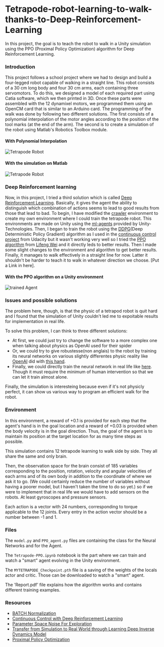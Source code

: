 [//]: # (Image References)

[image1]: walking.gif "Trained Agent"
[image2]: couverture.png "Tetrapode"
[image3]: SlawRealWalk.gif "SlawRealWalk"
[image4]: FastRealWalk.gif "FastRealWalk"



# Tetrapode-robot-learning-to-walk-thanks-to-Deep-Reinforcement-Learning
In this project, the goal is to teach the robot to walk in a Unity simulation using the PPO (Proximal Policy Optimization) algorithm for Deep Reinforcement Learning.

### Introduction
This project follows a school project where we had to design and build a four-legged robot capable of walking in a straight line. This robot consists of a 30 cm long body and four 30 cm arms, each containing three servomotors. To do this, we designed a model of each required part using Catia software, which we then printed in 3D. Once these parts were assembled with the 12 dynamixel motors, we programmed them using an OpenCM card that is similar to an Arduino card. The programming of the walk was done by following two different solutions. The first consists of a polynomial interpolation of the motor angles according to the position of the tool marks (at the end of the arm). The second is to create a simulation of the robot using Matlab's Robotics Toolbox module.

#### With Polynomial Interpolation
![Tetrapode Robot][image3] 

#### With the simulation on Matlab
![Tetrapode Robot][image4] 

### Deep Reinforcement learning
Now, in this project, I tried a third solution which is called [Deep Reinforcement Learning](https://en.wikipedia.org/wiki/Deep_reinforcement_learning). Basically, it gives the agent the ability to distinguish which combination of actions seems to lead to good results from those that lead to bad.
To begin, I have modified the [crawler](https://github.com/Unity-Technologies/ml-agents/blob/master/docs/Learning-Environment-Examples.md) environment  to create my own environment where I could train the tetrapode robot. This environments are made on Unity using the [ml-agents](https://github.com/Unity-Technologies/ml-agents/) provided by Unity-Technologies.
Then, I began to train the robot using the [DDPG](https://towardsdatascience.com/deep-deterministic-policy-gradients-explained-2d94655a9b7b)(Deep Deterministic Policy Gradient) algorithm as I used in the [continuous control project](https://github.com/GeraudMM/Continuous-Control-with-DeepRL/blob/master/README.md) from Udacity but it wasn't working very well so I tried the [PPO algorithm](https://github.com/ZeratuuLL/Reinforcement-Learning/blob/master/Continuous%20Control/Crawler/Crawler.ipynb) from [Lifeng Wei](https://github.com/ZeratuuLL) and it directly leds to better results. Then I made some slight changes to the environment and algorithm to get better results. Finally, it manages to walk effectively in a straight line for now. Latter it shouldn't be harder to teach it to walk in whatever direction we choose. [Put a Link in here].

#### With the PPO algorithm on a Unity environment
![trained Agent][image1]

### Issues and possible solutions
The problem here, though, is that the physic of a tetrapod robot is quit hard and I found that the simulation of Unity couldn't led me to expoitable results for implementation in real life. 

To solve this problem, I can think to three different solutions:
 - At first, we could just try to change the software to a more complex one when talking about physics as OpenAI used for their spider
 - Or, we could try to give robustesse(non anglais) to the robot by training its neural networks on various slightly differentes physic reality like [OpenAI](https://openai.com/) did with [this hand](https://openai.com/blog/learning-dexterity/).
 - Finally, we could directly train the neural network in real life like [here](https://www.youtube.com/watch?v=V05SuCSRAtg). Though it must require the minimum of human intervention so that we can let it train almost alone.

Finally, the simulation is interesteing because even if it's not physicly perfect, it can show us various way to program an efficient walk for the robot.

### Environment
In this environment, a reward of +0.1 is provided for each step that the agent's hand is in the goal location and a reward of +0.03 is provided when the body velocity is in the goal direction. Thus, the goal of the agent is to maintain its position at the target location for as many time steps as possible.

This simulation contains 12 tetrapode learning to walk side by side. They all share the same and only brain.

Then, the observation space for the brain consist of 185 variables corresponding to the position, rotation, velocity and angular velocities of each arms and of its own body in addition to the coordinate of where we ask it to go. (We could certainly reduce the number of variables without having a poorer model, but I haven't taken the time to do so yet.) so if we were to implement that in real life we would have to add sensors on the robots. At least gyroscopes and pressure sensors.

Each action is a vector with 24 numbers, corresponding to torque applicable to the 12 joints. Every entry in the action vector should be a number between -1 and 1.


### Files
The `model.py` and `PPO_agent.py` files are containing the class for the Neural Networks and for the Agent.

The `Tetrapode-PPO.ipynb` notebook is the part where we can train and watch a "smart" agent evolving in the Unity environment.

The `MYTETRAPODE_Checkpoint.pth` file is a saving of the weights of the locals actor and critic. Those can be downloaded to watch a "smart" agent.

The 'Report.pdf' file explains how the algorithm works and contains different training examples.

### Resources
- [BATCH Normalization](https://arxiv.org/abs/1502.03167)
- [Continuous Control with Deep Reinforcement Learning](https://arxiv.org/abs/1509.02971)
- [Parameter Space Noise For Exploration](https://arxiv.org/pdf/1706.01905.pdf)
- [Transfer from Simulation to Real World through Learning Deep Inverse Dynamics Model](https://arxiv.org/abs/1610.03518)
- [Proximal Policy Optimization](https://arxiv.org/abs/1707.06347)
